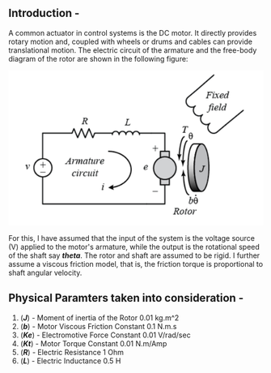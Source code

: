 ## Introduction - 
A common actuator in control systems is the DC motor. It directly provides rotary motion and, coupled with wheels or drums and cables can provide translational motion. The electric circuit of the armature and the free-body diagram of the rotor are shown in the following figure:

![image used](https://github.com/souvik0306/DC-Motor-speed-control-using-Simulink/blob/master/Armature.jpg?raw=true)

For this, I have assumed that the input of the system is the voltage source (V) applied to the motor's armature, while the output is the rotational speed of the shaft say ***theta***. The rotor and shaft are assumed to be rigid. I further assume a viscous friction model, that is, the friction torque is proportional to shaft angular velocity.

## Physical Paramters taken into consideration - 
1) (***J***) - Moment of inertia of the Rotor     0.01 kg.m^2
2) (***b***) - Motor Viscous Friction Constant    0.1 N.m.s
3) (***Ke***) - Electromotive Force Constant       0.01 V/rad/sec
4) (***Kt***) - Motor Torque Constant              0.01 N.m/Amp
5) (***R***) - Electric Resistance                1 Ohm
6) (***L***) - Electric Inductance                0.5 H
